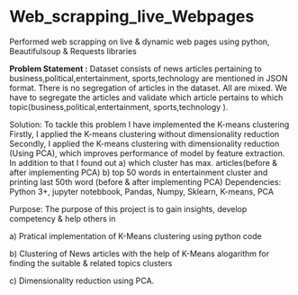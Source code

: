 # Web_scrapping_live_Webpages
Performed web scrapping on live &amp; dynamic web pages using python, Beautifulsoup &amp; Requests libraries

**Problem Statement :**
Dataset consists of news articles pertaining to business,political,entertainment, sports,technology are mentioned in JSON format. There is no segregation of articles in the dataset. All are mixed. We have to segregate the articles and validate which article pertains to which topic(business,political,entertainment, sports,technology ).

Solution:
To tackle this problem I have implemented the K-means clustering
Firstly, I applied the K-means clustering without dimensionality reduction
Secondly, I applied the K-means clustering with dimensionality reduction (Using PCA), which improves performance of model by feature extraction.
In addition to that I found out
a) which cluster has max. articles(before & after implementing PCA) b) top 50 words in entertainment cluster and printing last 50th word (before & after implementing PCA)
Dependencies:
Python 3+, jupyter notebbook, Pandas, Numpy, Sklearn, K-means, PCA

Purpose:
The purpose of this project is to gain insights, develop competency & help others in

a) Pratical implementation of K-Means clustering using python code

b) Clustering of News articles with the help of K-Means alogarithm for finding the suitable & related topics clusters

c) Dimensionality reduction using PCA.
